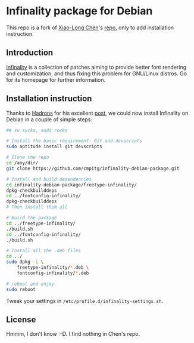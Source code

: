 # Infinality package for Debian

This repo is a fork of [Xiao-Long Chen](https://github.com/chenxiaolong)'s
[repo](https://github.com/chenxiaolong/Debian-Packages), only to add
installation instruction.

## Introduction

[Infinality](http://www.infinality.net/blog/) is a collection of patches
aiming to provide better font rendering and customization, and thus fixing
this problem for GNU/Linux distros.  Go for its homepage for further
information.

## Installation instruction

Thanks to [Hadrons](http://tinyurl.com/nlk7ou7) for his excellent
[post](http://forums.debian.net/viewtopic.php?f=16&t=88545), we could now
install Infinality on Debian in a couple of simple steps:

```sh
## su sucks, sudo rocks

# Install the basic requirement: Git and devscripts
sudo aptitude install git devscripts

# Clone the repo
cd /any/dir/
git clone https://github.com/cmpitg/infinality-debian-package.git

# Install and build dependencies
cd infinality-debian-package/freetype-infinality/
dpkg-checkbuilddeps
cd ../fontconfig-infinality/
dpkg-checkbuilddeps
# Then install them all

# Build the package
cd ../freetype-infinality/
./build.sh
cd ../fontconfig-infinality/
./build.sh

# Install all the .deb files
cd ../
sudo dpkg -i \
    freetype-infinality/*.deb \
    fontconfig-infinality/*.deb

# reboot and enjoy
sudo reboot
```

Tweak your settings in `/etc/profile.d/infinality-settings.sh`.

## License

Hmmm, I don't know :-D.  I find nothing in Chen's repo.
